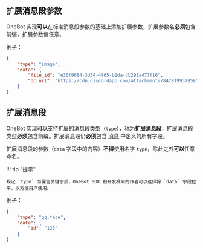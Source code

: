 ## 扩展消息段参数

OneBot 实现**可以**在标准消息段参数的基础上添加扩展参数，扩展参数名**必须**包含前缀，扩展参数值任意。

例子：

```json
{
    "type": "image",
    "data": {
        "file_id": "e30f9684-3d54-4f65-b2da-db291a477f16",
        "dc.url": "https://cdn.discordapp.com/attachments/847819937858584599/894098742922338315/SAH3YJ26CBB7KBK41.jpg"
    }
}
```

## 扩展消息段

OneBot 实现**可以**支持扩展的消息段类型（`type`），称为**扩展消息段**，扩展消息段类型**必须**包含前缀。扩展消息段仍**必须**包含 [消息](../type/message.md) 中定义的所有字段。

扩展消息段的参数（`data` 字段中的内容）**不得**使用名字 `type`，除此之外**可以**任意命名。

!!! tip "提示"

    规定 `type` 为保留关键字后，OneBot SDK 和开发框架的作者可以选择将 `data` 字段拉平，以方便用户使用。

例子：

```json
{
    "type": "qq.face",
    "data": {
        "id": "123"
    }
}
```
